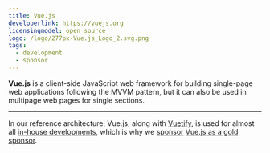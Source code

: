 ```yaml
---
title: Vue.js
developerlink: https://vuejs.org
licensingmodel: open source
logo: /logo/277px-Vue.js_Logo_2.svg.png
tags:
  - development
  - sponsor
---
```


**Vue.js** is a client-side JavaScript web framework for building single-page web applications following the MVVM pattern, but it can also be used in multipage web pages for single sections.

---

In our reference architecture, Vue.js, along with [Vuetify](./vuetifyjs), is used for almost all [in-house developments](../publish.html), which is why we [sponsor](../improve.html#sponsoring) [Vue.js as a gold sponsor](https://vuejs.org/sponsor/#gold).
